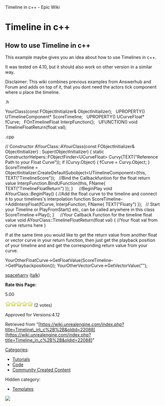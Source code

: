 Timeline in c++ - Epic Wiki                    

Timeline in c++
===============

How to use Timeline in c++
--------------------------

This example maybe gives you an idea about how to use Timelines in c++.

It was tested on 4.10, but it should also work on other version in a similar way.

Disclaimer: This wiki combines previous examples from Answerhub and Forum and adds on top of it, that you dont need the actors tick component where u place the timeline.

  
.h

YourClass(const FObjectInitializer& ObjectInitializer);
 
UPROPERTY()
UTimelineComponent\* ScoreTimeline;
 
UPROPERTY()
UCurveFloat\* fCurve;
 
FOnTimelineFloat InterpFunction{};
 
UFUNCTION()
void TimelineFloatReturn(float val);

  
.cpp

// Constructor
AYourClass::AYourClass(const FObjectInitializer& ObjectInitializer)
	: Super(ObjectInitializer)
{
static ConstructorHelpers::FObjectFinder<UCurveFloat\> Curvy(TEXT("Reference Path to your Float Curve"));
 if (Curvy.Object) {
     fCurve \= Curvy.Object;
 }
 
ScoreTimeline \= ObjectInitializer.CreateDefaultSubobject<UTimelineComponent\>(this, TEXT("TimelineScore"));
 
//Bind the Callbackfuntion for the float return value
 InterpFunction.BindUFunction(this, FName{ TEXT("TimelineFloatReturn") });
}
 
 
//BeginPlay
void AYourClass::BeginPlay()
{
//Add the float curve to the timeline and connect it to your timelines's interpolation function
ScoreTimeline\-\>AddInterpFloat(fCurve, InterpFunction, FName{ TEXT("Floaty") });
 
 // Start your Timeline or PlayFromStart() etc, can be called anywhere in this class
ScoreTimeline\-\>Play();
}
 
 
//Your Callback Function for the timeline float value
void AYourClass::TimelineFloatReturn(float val)
{
 //Your float val from curve returns here
}

  
If at the same time you would like to get the return value from another float or vector curve in your return function, then just get the playback position of your timeline and and get the corresponding return value from your curve.

YourOtherFloatCurve\-\>GetFloatValue(ScoreTimeline\-\>GetPlaybackposition());
YourOtherVectorCurve\-\>GetVectorValue("");

  
[spaceharry](/User:Spaceharry "User:Spaceharry") ([talk](/index.php?title=User_talk:Spaceharry&action=edit&redlink=1 "User talk:Spaceharry (page does not exist)"))

  

**Rate this Page:**

5.00

![](/extensions/VoteNY/images/star_on.gif)![](/extensions/VoteNY/images/star_on.gif)![](/extensions/VoteNY/images/star_on.gif)![](/extensions/VoteNY/images/star_on.gif)![](/extensions/VoteNY/images/star_on.gif) (2 votes)

Approved for Versions:4.12

Retrieved from "[https://wiki.unrealengine.com/index.php?title=Timeline\_in\_c%2B%2B&oldid=22088](https://wiki.unrealengine.com/index.php?title=Timeline_in_c%2B%2B&oldid=22088)"

[Categories](/Special:Categories "Special:Categories"):

*   [Tutorials](/Category:Tutorials "Category:Tutorials")
*   [Code](/Category:Code "Category:Code")
*   [Community Created Content](/Category:Community_Created_Content "Category:Community Created Content")

Hidden category:

*   [Templates](/Category:Templates "Category:Templates")

  ![](https://tracking.unrealengine.com/track.png)